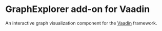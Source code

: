 GraphExplorer add-on for Vaadin
===============================

An interactive graph visualization component for the 
[Vaadin](https://vaadin.com/) framework.
